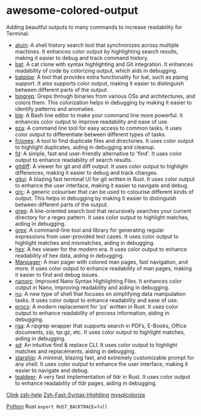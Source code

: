 # awesome-colored-output
Adding beauitful outputs to many commands to increase readability
for Terminal:

- [atuin](https://github.com/atuinsh/atuin): A shell history search tool that synchronizes across multiple machines. It enhances color output by highlighting search results, making it easier to debug and track command history.
- [bat](https://github.com/sharkdp/bat/): A cat clone with syntax highlighting and Git integration. It enhances readability of code by colorizing output, which aids in debugging.
- [batpipe](https://github.com/eth-p/bat-extras/blob/master/doc/batpipe.md): A tool that provides extra functionality for bat, such as piping support. It also supports color output, making it easier to distinguish between different parts of the output.
- [bingrep](https://github.com/m4b/bingrep): Greps through binaries from various OSs and architectures, and colors them. This colorization helps in debugging by making it easier to identify patterns and anomalies.
- [ble](https://github.com/akinomyoga/ble.sh): A Bash line editor to make your command line more powerful. It enhances color output to improve readability and ease of use.
- [eza](https://github.com/eza-community/eza): A command line tool for easy access to common tasks. It uses color output to differentiate between different types of tasks.
- [fclones](https://github.com/pkolaczk/fclones): A tool to find duplicate files and directories. It uses color output to highlight duplicates, aiding in debugging and cleanup.
- [fd](https://github.com/sharkdp/fd): A simple, fast and user-friendly alternative to 'find'. It uses color output to enhance readability of search results.
- [gitdiff](https://github.com/dandavison/delta): A viewer for git and diff output. It uses color output to highlight differences, making it easier to debug and track changes.
- [gitui](https://github.com/extrawurst/gitui): A blazing fast terminal UI for git written in Rust. It uses color output to enhance the user interface, making it easier to navigate and debug.
- [grc](https://github.com/garabik/grc): A generic colouriser that can be used to colourise different kinds of output. This helps in debugging by making it easier to distinguish between different parts of the output.
- [grep](https://github.com/BurntSushi/ripgrep): A line-oriented search tool that recursively searches your current directory for a regex pattern. It uses color output to highlight matches, aiding in debugging.
- [grex](https://github.com/pemistahl/grex): A command-line tool and library for generating regular expressions from user-provided test cases. It uses color output to highlight matches and mismatches, aiding in debugging.
- [hex](https://github.com/sitkevij/hex): A hex viewer for the modern era. It uses color output to enhance readability of hex data, aiding in debugging.
- [Manpager](https://github.com/Freed-Wu/manpager): A man pager with colored man pages, fast navigation, and more. It uses color output to enhance readability of man pages, making it easier to find and debug issues.
- [nanorc](https://github.com/scopatz/nanorc): Improved Nano Syntax Highlighting Files. It enhances color output in Nano, improving readability and aiding in debugging.
- [nu](https://www.nushell.sh/): A new type of shell that focuses on simplifying data manipulation tasks. It uses color output to enhance readability and ease of use.
- [procs](https://github.com/dalance/procs): A modern replacement for 'ps' written in Rust. It uses color output to enhance readability of process information, aiding in debugging.
- [rga](https://github.com/phiresky/ripgrep-all): A ripgrep wrapper that supports search in PDFs, E-Books, Office documents, zip, tar.gz, etc. It uses color output to highlight matches, aiding in debugging.
- [sd](https://github.com/chmln/sd): An intuitive find & replace CLI. It uses color output to highlight matches and replacements, aiding in debugging.
- [starship](https://starship.rs/): A minimal, blazing fast, and extremely customizable prompt for any shell. It uses color output to enhance the user interface, making it easier to navigate and debug.
- [tealdeer](https://github.com/dbrgn/tealdeer): A very fast implementation of tldr in Rust. It uses color output to enhance readability of tldr pages, aiding in debugging.



[Clink](https://github.com/chrisant996/clink)
[zsh-help](https://github.com/Freed-Wu/zsh-help)
[Zsh-Fast-Syntax-Hightling](https://github.com/zdharma/fast-syntax-highlighting)
[mysqlcolorize](https://github.com/zpm-zsh/mysql-colorize/tree/master)


[Python](https://github.com/Qix-/better-exceptions)
Rust `export RUST_BACKTRACE=full`
